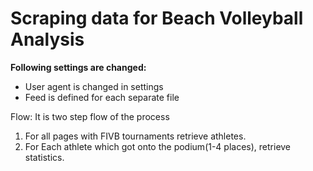 # Scraping data for Beach Volleyball Analysis

**Following settings are changed:**

- User agent is changed in settings
- Feed is defined for each separate file

Flow:
It is two step flow of the process

1. For all pages with FIVB tournaments retrieve athletes.
2. For Each athlete which got onto the podium(1-4 places), retrieve statistics.
